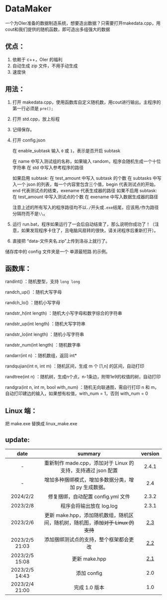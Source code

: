 # DataMaker

一个为OIer准备的数据制造系统，想要造出数据？只需要打开makedata.cpp，用cout和我们提供的随机函数，即可造出多组强大的数据

## 优点：

1. 依赖于 c++，OIer 的福利
2. 自动生成 zip 文件，不用手动生成
3. 速度快

## 用法：

1. 打开 makedata.cpp，使用函数库自定义随机数，用cout进行输出。主程序的第一行必须是 `pre();`

2. 打开 std.cpp，放上标程

3. 记得保存。

4. 打开 config.json

   在 enable_subtask 输入 `0` 或 `1`，表示是否开启 subtask

   在 name 中写入测试组的名称，如果输入 random，程序会随机生成一个十位字符串
   在 std 中写入参考程序的路径
    
   如果启用 subtask:
       在 test_amount 中写入 subtask 的个数
       在 subtasks 中写入一个 json 的列表，每一个内容里包含三个值，begin 代表测试点的开始，end 代表测试点的结束，exename 代表生成器的路径
   如果不启用 subtask:
       在 test_amount 中写入测试点的个数
       在 exename 中写入数据生成器的路径

   注意上述的所有写入的程序路径均不以`./`开头或`.exe`结尾，应该用`/`作为路径分隔符而不是`\\`。

5. 运行 run.bat，程序如果运行了一会后自动结束了，那么说明你成功了！（注意，如果发现程序卡住了，且电脑风扇转的很快，请关闭程序后重新打开）。

6. 直接把 “data-文件夹名.zip”上传到洛谷上就行了。

储存库中的 config 文件夹是一个 单源最短路 的示例。

## 函数库：

randint() ：随机整型，支持 `long long`

randch_up() ：随机大写字母

randch_lo() ：随机小写字母

randstr_h(int length) ：随机大小写字母和数字综合的字符串

randstr_up(int length) ：随机大写字符串

randstr_lo(int length) ：随机小写字符串

randstr_num(int length) ：随机数字串

randarr(int n) ：随机数组，返回 int*

randqujian(int n, int m) ：随机区间，生成 m 个 [1,n] 的区间，自动打印

randtree(int n) ：随机树，生成n个点，n-1条边，附带1e9的权值的树，自动打印

randgra(int n, int m, bool with_num) ：随机无向联通图，需自行打印 n 和 m，自动打印建边的输入，如果想有权值，with_num = 1，否则 with_num = 0

## Linux 端：

把 make.exe 替换成 linux_make.exe

## update:

| date |   summary   |   version   |
| :--------------: | :---: | :---: |
| - | 重新制作 made.cpp，添加对于 Linux 的支持，支持通过 json 配置 | 2.4.1 |
| - | 增加多种捆绑模式，增加多数据分类，增加 py 生成数据。 | 2.4 |
| 2024/2/2 | 修复捆绑，自动配置 config.yml 文件 | 2.3.2 |
| 2023/2/8 | 程序会将输出放在 log.log | 2.3.1 |
| 2023/2/6 | 更新 make.hpp，添加随机数组，随机区间，随机树，随机图，~~添加对于 Linux 的支持~~ | [2.3](https://github.com/ZhongTianrui/DataMaker/releases/tag/2.3) |
| 2023/2/5 21:03 | 添加捆绑测试点的支持，整个框架都会更改 | [2.2](https://github.com/ZhongTianrui/DataMaker/releases/tag/v2.2) |
|      2023/2/5 15:08          | 更新 make.hpp | [2.1](https://github.com/ZhongTianrui/DataMaker/releases/tag/v2.1) |
|        2023/2/5 14:43        | 添加 config | 2.0 |
|2023/2/4 21:00 |完成 1.0 版本|1.0|

